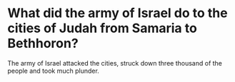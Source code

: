 # What did the army of Israel do to the cities of Judah from Samaria to Bethhoron?

The army of Israel attacked the cities, struck down three thousand of the people and took much plunder.
